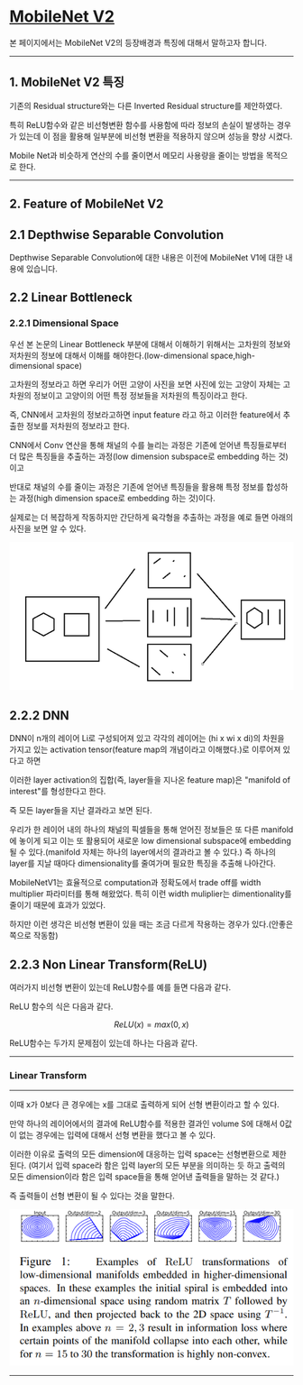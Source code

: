 # [MobileNet V2](https://arxiv.org/abs/1801.04381)
본 페이지에서는 MobileNet V2의 등장배경과 특징에 대해서 말하고자 합니다.

---

## 1. MobileNet V2 특징

기존의 Residual structure와는 다른 Inverted Residual structure를 제안하였다.

특히 ReLU함수와 같은 비선형변환 함수를 사용함에 따라 정보의 손실이 발생하는 경우가 있는데 이 점을 활용해 일부분에 비선형 변환을 적용하지 않으며 성능을 향상 시켰다.

Mobile Net과 비슷하게 연산의 수를 줄이면서 메모리 사용량을 줄이는 방법을 목적으로 한다.

---

## 2. Feature of MobileNet V2

## 2.1 Depthwise Separable Convolution

Depthwise Separable Convolution에 대한 내용은 이전에 MobileNet V1에 대한 내용에 있습니다.

## 2.2 Linear Bottleneck

### 2.2.1 Dimensional Space


우선 본 논문의 Linear Bottleneck 부분에 대해서 이해하기 위해서는 고차원의 정보와 저차원의 정보에 대해서 이해를 해야한다.(low-dimensional space,high-dimensional space)

고차원의 정보라고 하면 우리가 어떤 고양이 사진을 보면 사진에 있는 고양이 자체는 고차원의 정보이고 고양이의 어떤 특정 정보들을 저차원의 특징이라고 한다.

즉, CNN에서 고차원의 정보라고하면 input feature 라고 하고 이러한 feature에서 추출한 정보를 저차원의 정보라고 한다.

CNN에서 Conv 연산을 통해 채널의 수를 늘리는 과정은 기존에 얻어낸 특징들로부터 더 많은 특징들을 추출하는 과정(low dimension subspace로 embedding 하는 것)이고

반대로 채널의 수를 줄이는 과정은 기존에 얻어낸 특징들을 활용해 특정 정보를 합성하는 과정(high dimension space로 embedding 하는 것)이다.

실제로는 더 복잡하게 작동하지만 간단하게 육각형을 추출하는 과정을 예로 들면 아래의 사진을 보면 알 수 있다.

![1](./img/CNN.PNG)

## 2.2.2 DNN

DNN이 n개의 레이어 Li로 구성되어져 있고 각각의 레이어는 (hi x wi x di)의 차원을 가지고 있는 activation tensor(feature map의 개념이라고 이해했다.)로 이루어져 있다고 하면

이러한 layer activation의 집합(즉, layer들을 지나온 feature map)은 "manifold of interest"를 형성한다고 한다.

즉 모든 layer들을 지난 결과라고 보면 된다.

우리가 한 레이어 내의 하나의 채널의 픽셀들을 통해 얻어진 정보들은 또 다른 manifold에 놓이게 되고 이는 또 활용되어 새로운 low dimensional subspace에 embedding 될 수 있다.(manifold 자체는 하나의 layer에서의 결과라고 볼 수 있다.) 즉 하나의 layer를 지날 때마다 dimensionality를 줄여가며 필요한 특징을 추출해 나아간다.

MobileNetV1는 효율적으로 computation과 정확도에서 trade off를 width multiplier 파라미터를 통해 해왔었다. 특히 이런 width muliplier는 dimentionality를 줄이기 때문에 효과가 있었다.

하지만 이런 생각은 비선형 변환이 있을 때는 조금 다르게 작용하는 경우가 있다.(안좋은 쪽으로 작동함)

## 2.2.3 Non Linear Transform(ReLU)

여러가지 비선형 변환이 있는데 ReLU함수를 예를 들면 다음과 같다.

ReLU 함수의 식은 다음과 같다.

$$
ReLU(x) = max(0,x)
$$

ReLU함수는 두가지 문제점이 있는데 하나는 다음과 같다.

---

### Linear Transform

---

이때 x가 0보다 큰 경우에는 x를 그대로 출력하게 되어 선형 변환이라고 할 수 있다.

만약 하나의 레이어에서의 결과에 ReLU함수를 적용한 결과인 volume S에 대해서 0값이 없는 경우에는 입력에 대해서 선형 변환을 했다고 볼 수 있다. 

이러한 이유로 출력의 모든 dimension에 대응하는 입력 space는 선형변환으로 제한된다.
(여기서 입력 space라 함은 입력 layer의 모든 부분을 의미하는 듯 하고 출력의 모든 dimension이라 함은 입력 space들을 통해 얻어낸 출력들을 말하는 것 같다.)

즉 출력들이 선형 변환이 될 수 있다는 것을 말한다.


![2](./img/fig1.PNG)


---